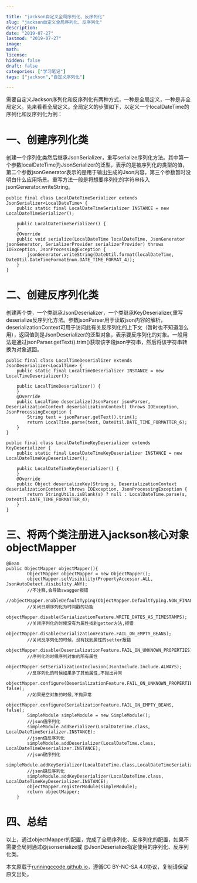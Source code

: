 ```yaml
---

title: "jackson自定义全局序列化、反序列化"
slug: "jackson自定义全局序列化、反序列化"
description:
date: "2019-07-27"
lastmod: "2019-07-27"
image:
math:
license:
hidden: false
draft: false
categories: ["学习笔记"]
tags: ["jackson","自定义序列化"]

---
```

需要自定义Jackson序列化和反序列化有两种方式，一种是全局定义，一种是非全局定义。先来看看全局定义。全局定义的步骤如下，以定义一个localDateTime的序列化和反序列化为例：
# 一、创建序列化类
创建一个序列化类然后继承JsonSerializer，重写serialize序列化方法。其中第一个参数localDateTime为JsonSerializer的泛型，表示的是被序列化的类型的值，第二个参数jsonGenerator表示的是用于输出生成的Json内容，第三个参数暂时没明白什么应用场景。重写方法一般是将想要序列化的字符串传入 jsonGenerator.writeString。
```
public final class LocalDateTimeSerializer extends JsonSerializer<LocalDateTime> {
    public static final LocalDateTimeSerializer INSTANCE = new LocalDateTimeSerializer();

    public LocalDateTimeSerializer() {
    }
    @Override
    public void serialize(LocalDateTime localDateTime, JsonGenerator jsonGenerator, SerializerProvider serializerProvider) throws IOException, JsonProcessingException {
        jsonGenerator.writeString(DateUtil.format(localDateTime, DateUtil.DateTimeFormatEnum.DATE_TIME_FORMAT_4));
    }
}
```
# 二、创建反序列化类
创建两个类，一个类继承JsonDeserializer，一个类继承KeyDeserializer,重写deserialize反序列化方法。参数jsonParser用于读取json内容的解析，deserializationContext可用于访问此有关反序列化的上下文（暂时也不知道怎么用），返回值则是JsonDeserializer的泛型对象，表示要反序列化的对象。一般用法是通过jsonParser.getText().trim()获取该字段json字符串，然后将该字符串转换为对象返回。
```
public final class LocalTimeDeserializer extends JsonDeserializer<LocalTime> {
    public static final LocalTimeDeserializer INSTANCE = new LocalTimeDeserializer();

    public LocalTimeDeserializer() {
    }
    @Override
    public LocalTime deserialize(JsonParser jsonParser, DeserializationContext deserializationContext) throws IOException, JsonProcessingException {
        String text = jsonParser.getText().trim();
        return LocalTime.parse(text, DateUtil.DATE_TIME_FORMATTER_6);
    }
}
```
```
public final class LocalDateTimeKeyDeserializer extends KeyDeserializer {
    public static final LocalDateTimeKeyDeserializer INSTANCE = new LocalDateTimeKeyDeserializer();

    public LocalDateTimeKeyDeserializer() {
    }
    @Override
    public Object deserializeKey(String s, DeserializationContext deserializationContext) throws IOException, JsonProcessingException {
        return StringUtils.isBlank(s) ? null : LocalDateTime.parse(s, DateUtil.DATE_TIME_FORMATTER_4);
    }
}
```
# 三、将两个类注册进入jackson核心对象objectMapper
```
@Bean
public ObjectMapper objectMapper(){
        ObjectMapper objectMapper = new ObjectMapper();
        objectMapper.setVisibility(PropertyAccessor.ALL, JsonAutoDetect.Visibility.ANY);
        //不注释,会导致swagger报错
        //objectMapper.enableDefaultTyping(ObjectMapper.DefaultTyping.NON_FINAL);
        //关闭日期序列化为时间戳的功能
        objectMapper.disable(SerializationFeature.WRITE_DATES_AS_TIMESTAMPS);
        //关闭序列化的时候没有为属性找到getter方法,报错
        objectMapper.disable(SerializationFeature.FAIL_ON_EMPTY_BEANS);
        //关闭反序列化的时候，没有找到属性的setter报错
        objectMapper.disable(DeserializationFeature.FAIL_ON_UNKNOWN_PROPERTIES);
        //序列化的时候序列对象的所有属性
        objectMapper.setSerializationInclusion(JsonInclude.Include.ALWAYS);
        //反序列化的时候如果多了其他属性,不抛出异常
        objectMapper.configure(DeserializationFeature.FAIL_ON_UNKNOWN_PROPERTIES, false);
        //如果是空对象的时候,不抛异常
        objectMapper.configure(SerializationFeature.FAIL_ON_EMPTY_BEANS, false);
        SimpleModule simpleModule = new SimpleModule();
        //json值序列化
        simpleModule.addSerializer(LocalDateTime.class, LocalDateTimeSerializer.INSTANCE);
        //json值反序列化
        simpleModule.addDeserializer(LocalDateTime.class, LocalDateTimeDeserializer.INSTANCE);
        //json键序列化
        simpleModule.addKeySerializer(LocalDateTime.class,LocalDateTimeSerializer.INSTANCE);
        //json键反序列化
        simpleModule.addKeyDeserializer(LocalDateTime.class, LocalDateTimeKeyDeserializer.INSTANCE);
        objectMapper.registerModule(simpleModule);
        return objectMapper;
    }
```
# 四、总结
以上，通过objectMapper的配置，完成了全局序列化、反序列化的配置，如果不需要全局则通过@jsonserialize或
@JsonDeserialize指定使用的序列化、反序列化类。







本文原载于[runningccode.github.io](https://runningccode.github.io)，遵循CC BY-NC-SA 4.0协议，复制请保留原文出处。